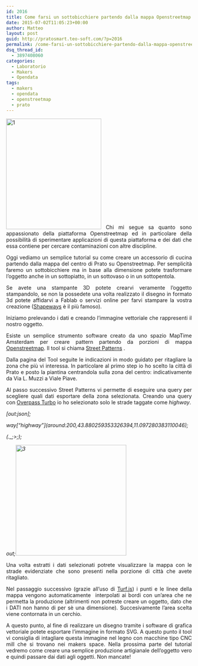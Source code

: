 ```yaml
---
id: 2016
title: Come farsi un sottobicchiere partendo dalla mappa Openstreetmap del centro di Prato (parte 1)
date: 2015-07-02T11:05:23+00:00
author: Matteo
layout: post
guid: http://pratosmart.teo-soft.com/?p=2016
permalink: /come-farsi-un-sottobicchiere-partendo-dalla-mappa-openstreetmap-del-centro-di-prato/
dsq_thread_id:
  - 3897408060
categories:
  - Laboratorio
  - Makers
  - Opendata
tags:
  - makers
  - opendata
  - openstreetmap
  - prato
---
```

<p style="text-align: justify;">
  <a href="http://pratosmart.teo-soft.com/wp-content/uploads/2015/07/1.jpg"><img class="alignleft size-medium wp-image-2017" src="http://pratosmart.teo-soft.com/wp-content/uploads/2015/07/1-258x300.jpg" alt="1" width="258" height="300" srcset="http://pratosmart.teo-soft.com/wp-content/uploads/2015/07/1-258x300.jpg 258w, http://pratosmart.teo-soft.com/wp-content/uploads/2015/07/1.jpg 716w" sizes="(max-width: 258px) 100vw, 258px" /></a> Chi mi segue sa quanto sono appassionato della piattaforma Openstreetmap ed in particolare della possibilità di sperimentare applicazioni di questa piattaforma e dei dati che essa contiene per cercare contaminazioni con altre discipline.
</p>

<p style="text-align: justify;">
  Oggi vediamo un semplice tutorial su come creare un accessorio di cucina partendo dalla mappa del centro di Prato su Openstreetmap. Per semplicità faremo un sottobicchiere ma in base alla dimensione potete trasformare l’oggetto anche in un sottopiatto, in un sottovaso o in un sottopentola.
</p>

<p style="text-align: justify;">
  Se avete una stampante 3D potete crearvi veramente l’oggetto stampandolo, se non la possedete una volta realizzato il disegno in formato 3d potete affidarvi a Fablab o servizi online per farvi stampare la vostra creazione (<a href="http://www.shapeways.com/">Shapeways</a> è il più famoso).
</p>

<p style="text-align: justify;">
  Iniziamo prelevando i dati e creando l’immagine vettoriale che rappresenti il nostro oggetto.
</p>

<p style="text-align: justify;">
  Esiste un semplice strumento software creato da uno spazio MapTime Amsterdam per creare pattern partendo da porzioni di mappa <a href="https://www.openstreetmap.org/" target="_blank">Openstreetmap</a>. Il tool si chiama <a href="http://maptime-ams.github.io/street-patterns/">Street Patterns</a> .
</p>

<p style="text-align: justify;">
  Dalla pagina del Tool seguite le indicazioni in modo guidato per ritagliare la zona che più vi interessa. In particolare al primo step io ho scelto la città di Prato e posto la piantina centrandola sulla zona del centro: indicativamente da Via L. Muzzi a Viale Piave.
</p>

<p style="text-align: justify;">
  Al passo successivo Street Patterns vi permette di eseguire una query per scegliere quali dati esportare della zona selezionata. Creando una query con <a href="http://overpass-turbo.eu/">Overpass Turbo</a> io ho selezionato solo le strade taggate come <i>highway</i>.
</p>

<p style="text-align: justify;">
  <i>[out:json];</i>
</p>

<p style="text-align: justify;">
  <i>way[&#8220;highway&#8221;](around:200,43.880259353326394,11.097280383110046);</i>
</p>

<p style="text-align: justify;">
  <i>(._;>;);</i>
</p>

<p style="text-align: justify;">
  <i>out;<img class="size-medium wp-image-2019 alignright" src="http://pratosmart.teo-soft.com/wp-content/uploads/2015/07/3-300x300.jpg" alt="3" width="300" height="300" srcset="http://pratosmart.teo-soft.com/wp-content/uploads/2015/07/3-150x150.jpg 150w, http://pratosmart.teo-soft.com/wp-content/uploads/2015/07/3-300x300.jpg 300w, http://pratosmart.teo-soft.com/wp-content/uploads/2015/07/3.jpg 518w" sizes="(max-width: 300px) 100vw, 300px" /></i>
</p>

<p style="text-align: justify;">
  Una volta estratti i dati selezionati potrete visualizzare la mappa con le strade evidenziate che sono presenti nella porzione di città che avete ritagliato.
</p>

<p style="text-align: justify;">
  Nel passaggio successivo (grazie all’uso di <a href="http://turfjs.org/">Turf.js</a>) i punti e le linee della mappa vengono automaticamente  interpolati ai bordi con un’area che ne permetta la produzione (altrimenti non potreste creare un oggetto, dato che i DATI non hanno di per sè una dimensione). Succesivamente l’area scelta viene contornata in un cerchio.
</p>

<p style="text-align: justify;">
  A questo punto, al fine di realizzare un disegno tramite i software di grafica vettoriale potete esportare l’immagine in formato SVG. A questo punto il tool vi consiglia di intagliare questa immagine nel legno con macchine tipo CNC mill che si trovano nei makers space. Nella prossima parte del tutorial vedremo come creare una semplice produzione artigianale dell’oggetto vero e quindi passare dai dati agli oggetti. Non mancate!
</p>